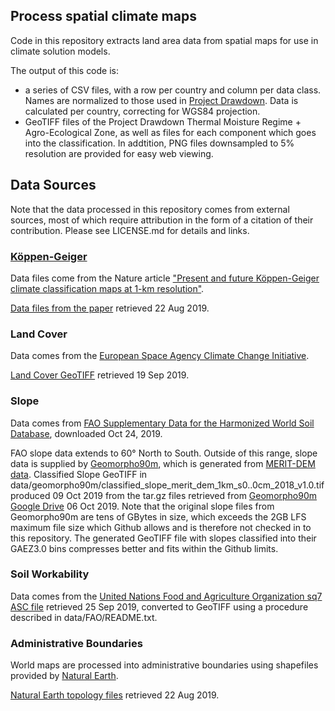 ## Process spatial climate maps

Code in this repository extracts land area data from spatial maps for use in climate solution models.

The output of this code is:
+ a series of CSV files, with a row per country and column per data class.  Names are normalized to those used in [Project Drawdown](https://drawdown.org).  Data is calculated per country, correcting for WGS84 projection.  
+ GeoTIFF files of the Project Drawdown Thermal Moisture Regime + Agro-Ecological Zone, as well as files for each component which goes into the classification. In addtition, PNG files downsampled to 5% resolution are provided for easy web viewing.  


## Data Sources
Note that the data processed in this repository comes from external sources, most of which require
attribution in the form of a citation of their contribution. Please see LICENSE.md for details and links.


### [Köppen-Geiger](https://en.wikipedia.org/wiki/K%C3%B6ppen_climate_classification)
Data files come from the Nature article
["Present and future Köppen-Geiger climate classification maps at 1-km resolution"](https://www.nature.com/articles/sdata2018214.pdf).

[Data files from the paper](http://www.gloh2o.org/koppen/) retrieved 22 Aug 2019.


### Land Cover
Data comes from the [European Space Agency Climate Change Initiative](http://maps.elie.ucl.ac.be/CCI/viewer/download.php).

[Land Cover GeoTIFF](https://storage.googleapis.com/cci-lc-v207/ESACCI-LC-L4-LCCS-Map-300m-P1Y-2015-v2.0.7.zip) retrieved 19 Sep 2019.


### Slope
Data comes from [FAO Supplementary Data for the Harmonized World Soil Database](http://webarchive.iiasa.ac.at/Research/LUC/External-World-soil-database/HTML/global-terrain-slope-download.html), downloaded Oct 24, 2019.

FAO slope data extends to 60° North to South. Outside of this range, slope data is supplied by [Geomorpho90m](https://peerj.com/preprints/27595/), which is generated from [MERIT-DEM data](http://hydro.iis.u-tokyo.ac.jp/~yamadai/MERIT_DEM/). Classified Slope GeoTIFF in data/geomorpho90m/classified\_slope\_merit\_dem\_1km\_s0..0cm\_2018\_v1.0.tif produced 09 Oct 2019 from the tar.gz files retrieved from [Geomorpho90m Google Drive](https://drive.google.com/drive/folders/1D4YHUycBBhNFVVsz4ohaJI7QXV9BEh94) 06 Oct 2019. Note that the original slope files from Geomorpho90m are tens of GBytes in size, which exceeds the 2GB LFS maximum file size which Github allows and is therefore not checked in to this repository. The generated GeoTIFF file with slopes classified into their GAEZ3.0 bins compresses better and fits within the Github limits.


### Soil Workability
Data comes from the [United Nations Food and Agriculture Organization sq7 ASC file](http://www.fao.org/soils-portal/soil-survey/soil-maps-and-databases/harmonized-world-soil-database-v12/en/) retrieved 25 Sep 2019, converted to GeoTIFF using a procedure described in data/FAO/README.txt.


### Administrative Boundaries
World maps are processed into administrative boundaries using shapefiles provided by [Natural Earth](https://www.naturalearthdata.com).

[Natural Earth topology files](https://www.naturalearthdata.com/downloads/) retrieved 22 Aug 2019.
